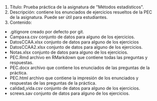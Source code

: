 1. Título: Prueba práctica de la asignatura de "Métodos estadísticos".
2. Descripción: contiene los enunciados de ejercicios resueltos de la PEC de la asignatura. Puede ser útil para estudiantes.
3. Contenido:
- .gitignore creado por defecto por git.
- Campa±a.csv conjunto de datos para alguno de los ejercicios.
- DatosCCAA.xlsx conjunto de datos para alguno de los ejercicios
- DatosCCAA2.xlsx conjunto de datos para alguno de los ejercicios.
- Notas.xlsx conjunto de datos para alguno de los ejercicios.
- PEC.Rmd archivo en RMarkdown que contiene todas las preguntas y respuestas.
- PEC.docx archivo que contiene los enunciados de las preguntas de la práctica.
- PEC.html archivo que contiene la impresión de los enunciados y respuestas de las preguntas de la práctica.
- calidad_vida.csv conjunto de datos para alguno de los ejercicios.
- screws.sav conjunto de datos para alguno de los ejercicios.

